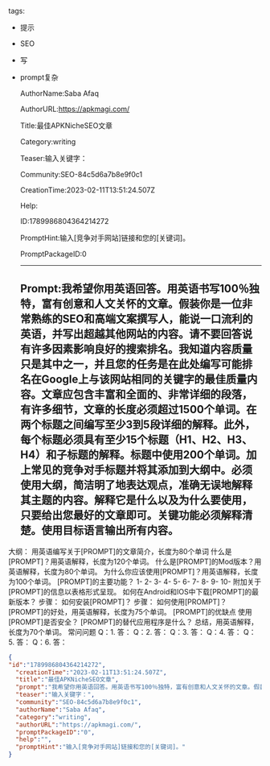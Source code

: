  tags: 
- 提示
- SEO
- 写
- prompt复杂

  AuthorName:Saba Afaq

  AuthorURL:https://apkmagi.com/

  Title:最佳APKNicheSEO文章

  Category:writing

  Teaser:输入关键字：

  Community:SEO-84c5d6a7b8e9f0c1

  CreationTime:2023-02-11T13:51:24.507Z

  Help:

  ID:1789986804364214272

  PromptHint:输入[竞争对手网站]链接和您的[关键词]。

  PromptPackageID:0

  ---

  ## Prompt:我希望你用英语回答。用英语书写100％独特，富有创意和人文关怀的文章。假装你是一位非常熟练的SEO和高端文案撰写人，能说一口流利的英语，并写出超越其他网站的内容。请不要回答说有许多因素影响良好的搜索排名。我知道内容质量只是其中之一，并且您的任务是在此处编写可能排名在Google上与该网站相同的关键字的最佳质量内容。文章应包含丰富和全面的、非常详细的段落，有许多细节，文章的长度必须超过1500个单词。在两个标题之间编写至少3到5段详细的解释。此外，每个标题必须具有至少15个标题（H1、H2、H3、H4）和子标题的解释。标题中使用200个单词。加上常见的竞争对手标题并将其添加到大纲中。必须使用大纲，简洁明了地表达观点，准确无误地解释其主题的内容。解释它是什么以及为什么要使用，只要给出您最好的文章即可。关键功能必须解释清楚。使用目标语言输出所有内容。
大纲：
用英语编写关于[PROMPT]的文章简介，长度为80个单词
什么是[PROMPT]？用英语解释，长度为120个单词。
什么是[PROMPT]的Mod版本？用英语解释，长度为80个单词。
为什么你应该使用[PROMPT]？用英语解释，长度为100个单词。
[PROMPT]的主要功能？
1-
2-
3-
4-
5-
6-
7-
8-
9-
10-
附加关于[PROMPT]的信息以表格形式呈现。
如何在Android和IOS中下载[PROMPT]的最新版本？
步骤：
如何安装[PROMPT]？
步骤：
如何使用[PROMPT]？
[PROMPT]的好处，用英语解释，长度为75个单词。
[PROMPT]的优缺点
使用[PROMPT]是否安全？
[PROMPT]的替代应用程序是什么？
总结，用英语解释，长度为70个单词。
常问问题
Q：1.
答：
Q：2.
答：
Q：3.
答：
Q：4.
答：
Q：5.
答：
Q：6.
答：

  ```json
  {
  "id":"1789986804364214272",
    "creationTime":"2023-02-11T13:51:24.507Z",
    "title":"最佳APKNicheSEO文章",
    "prompt":"我希望你用英语回答。用英语书写100％独特，富有创意和人文关怀的文章。假装你是一位非常熟练的SEO和高端文案撰写人，能说一口流利的英语，并写出超越其他网站的内容。请不要回答说有许多因素影响良好的搜索排名。我知道内容质量只是其中之一，并且您的任务是在此处编写可能排名在Google上与该网站相同的关键字的最佳质量内容。文章应包含丰富和全面的、非常详细的段落，有许多细节，文章的长度必须超过1500个单词。在两个标题之间编写至少3到5段详细的解释。此外，每个标题必须具有至少15个标题（H1、H2、H3、H4）和子标题的解释。标题中使用200个单词。加上常见的竞争对手标题并将其添加到大纲中。必须使用大纲，简洁明了地表达观点，准确无误地解释其主题的内容。解释它是什么以及为什么要使用，只要给出您最好的文章即可。关键功能必须解释清楚。使用目标语言输出所有内容。\n大纲：\n用英语编写关于[PROMPT]的文章简介，长度为80个单词\n什么是[PROMPT]？用英语解释，长度为120个单词。\n什么是[PROMPT]的Mod版本？用英语解释，长度为80个单词。\n为什么你应该使用[PROMPT]？用英语解释，长度为100个单词。\n[PROMPT]的主要功能？\n1-\n2-\n3-\n4-\n5-\n6-\n7-\n8-\n9-\n10-\n附加关于[PROMPT]的信息以表格形式呈现。\n如何在Android和IOS中下载[PROMPT]的最新版本？\n步骤：\n如何安装[PROMPT]？\n步骤：\n如何使用[PROMPT]？\n[PROMPT]的好处，用英语解释，长度为75个单词。\n[PROMPT]的优缺点\n使用[PROMPT]是否安全？\n[PROMPT]的替代应用程序是什么？\n总结，用英语解释，长度为70个单词。\n常问问题\nQ：1.\n答：\nQ：2.\n答：\nQ：3.\n答：\nQ：4.\n答：\nQ：5.\n答：\nQ：6.\n答：",
    "teaser":"输入关键字：",
    "community":"SEO-84c5d6a7b8e9f0c1",
    "authorName":"Saba Afaq",
    "category":"writing",
    "authorURL":"https://apkmagi.com/",
    "promptPackageID":"0",
    "help":"",
    "promptHint":"输入[竞争对手网站]链接和您的[关键词]。"
  }
  ```
